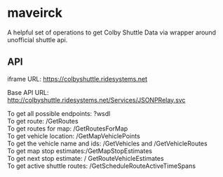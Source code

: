 # maveirck
A helpful set of operations to get Colby Shuttle Data via wrapper around unofficial shuttle api.

## API
iframe URL: https://colbyshuttle.ridesystems.net

Base API URL: http://colbyshuttle.ridesystems.net/Services/JSONPRelay.svc

To get all possible endpoints: ?wsdl <br>
To get route: /GetRoutes  <br>
To get routes for map: /GetRoutesForMap  <br>
To get vehicle location: /GetMapVehiclePoints <br>
To get the vehicle name and ids: /GetVehicles and /GetVehicleRoutes <br>
To get map stop estimates:/GetMapStopEstimates <br>
To get next stop estimate: / GetRouteVehicleEstimates <br>
To get active shuttle routes: /GetScheduleRouteActiveTimeSpans
